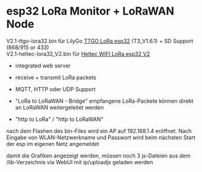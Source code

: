 # esp32 LoRa Monitor + LoRaWAN Node
V2.1-ttgo-lora32.bin für LilyGo [TTGO LoRa esp32](https://github.com/LilyGO/TTGO-LoRa32-V2.1) (T3_V1.6.1) + SD Support  (868/915 or 433)    
V2.1-heltec-lora32_V2.bin für [Heltec WIFI LoRa esp32 V2](https://resource.heltec.cn/download/Manual%20Old/WiFi%20Lora32Manual.pdf)  

* integrated web server
  
* receive + transmit LoRa packets

* MQTT, HTTP oder UDP Support

* "LoRa to LoRaWAN - Bridge"  empfangene LoRa-Packete können direkt an LoRaWAN weitergeleitet werden

* "http to LoRa" / "http to LoRaWAN"  

nach dem Flashen des bin-Files wird ein AP auf 192.168.1.4 eröffnet.
Nach Eingabe von WLAN-Netzwerkname und Passwort wird beim nächsten Start der esp im eigenen Netz angemeldet 

damit die Grafiken angezeigt werden, müssen noch 3 js-Dateien aus dem /lib-Verzeichnis via WebUI mit ip/uploadjs geladen werden
